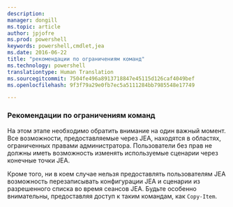```yaml
---
description: 
manager: dongill
ms.topic: article
author: jpjofre
ms.prod: powershell
keywords: powershell,cmdlet,jea
ms.date: 2016-06-22
title: "рекомендации по ограничениям команд"
ms.technology: powershell
translationtype: Human Translation
ms.sourcegitcommit: 7504fe496a8913718847e45115d126caf4049bef
ms.openlocfilehash: 9f3f79a29e0fb7ec5a5111284bb7985548e17749

---
```


### Рекомендации по ограничениям команд
На этом этапе необходимо обратить внимание на один важный момент.
Все возможности, предоставляемые через JEA, находятся в областях, ограниченных правами администратора.
Пользователи без прав не должны иметь возможность изменять используемые сценарии через конечные точки JEA.

Кроме того, ни в коем случае нельзя предоставлять пользователям JEA возможность перезаписывать конфигурации JEA и сценарии из разрешенного списка во время сеансов JEA.
Будьте особенно внимательны, предоставляя доступ к таким командам, как `Copy-Item`.




<!--HONumber=Aug16_HO3-->


